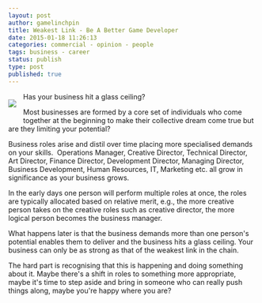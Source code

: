 ```yaml
---
layout: post
author: gamelinchpin
title: Weakest Link - Be A Better Game Developer
date: 2015-01-18 11:26:13
categories: commercial - opinion - people
tags: business - career
status: publish
type: post
published: true
---
```

<div class="separator"
style="clear: left;
float: left; margin-bottom: 1em; margin-right: 1em; text-align: center;">

![](assets/FEATURE_YenYen_GlassCeiling.jpg)

</div>

Has your business hit a glass ceiling?

<div style="margin-bottom: 0px; margin-top: 0px;">

Most businesses are formed by a core set of individuals who come
together at the beginning to make their collective dream come true but
are they limiting your potential?

</div>

Business roles arise and distil over time placing more specialised
demands on your skills.  Operations Manager, Creative Director,
Technical Director, Art Director, Finance Director, Development
Director, Managing Director, Business Development, Human Resources, IT,
Marketing etc. all grow in significance as your business grows.

<div style="margin-bottom: 0px; margin-top: 0px;">

In the early days one person will perform multiple roles at once, the
roles are typically allocated based on relative merit, e.g., the more
creative person takes on the creative roles such as creative director,
the more logical person becomes the business manager. 

</div>

What happens later is that the business demands more than one person's
potential enables them to deliver and the business hits a glass ceiling.
Your business can only be as strong as that of the weakest link in the
chain.

<div style="margin-bottom: 0px; margin-top: 0px;">

The hard part is recognising that this is happening and doing something
about it. Maybe there's a shift in roles to something more appropriate,
maybe it's time to step aside and bring in someone who can really push
things along, maybe you're happy where you are?

</div>


